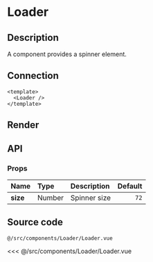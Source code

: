 # Loader

## Description

A component provides a spinner element.

## Connection

```vue
<template>
  <Loader />
</template>
```

## Render

<div class="test-block">
  <Loader :size="16" />
</div>

<div class="test-block">
  <Loader :size="20" />
</div>

<div class="test-block">
  <Loader :size="24" />
</div>

<div class="test-block">
  <Loader :size="32" />
</div>

<div class="test-block">
  <Loader :size="32" />
</div>

<div class="test-block">
  <Loader />
</div>

## API

### Props
| **Name** | **Type** | **Description** | **Default** |
| :------- | :------- | :-------------- | ----------: |
| **size** | Number | Spinner size |  `72` |

## Source code

<code class="nowrap">@/src/components/Loader/Loader.vue</code>

<<< @/src/components/Loader/Loader.vue
